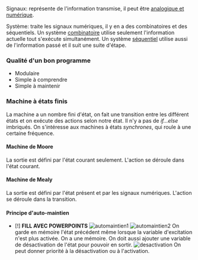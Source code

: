 Signaux: représente de l'information transmise, il peut être [analogique et numérique](../APP1/Systèmes%20numériques.md#Signaux%20analogiques%20et%20numériques).

Système: traite les signaux numériques, il y en a des combinatoires et des séquentiels. Un système [combinatoire](../APP1/Conception%20d'un%20système%20combinatoire.md) utilise seulement l'information actuelle tout s'exécute simultanément. Un système [séquentiel](../APP3/S2APP3.md) utilise aussi de l'information passé et il suit une suite d'étape.

### Qualité d'un bon programme
- Modulaire
- Simple à comprendre
- Simple à maintenir
### Machine à états finis
La machine a un nombre fini d'état, on fait une transition entre les différent états et on exécute des actions selon notre état. Il n'y a pas de *if...else* imbriqués. On s'intéresse aux machines à états *synchrones*, qui roule à une certaine fréquence.
#### Machine de Moore
La sortie est défini par l'état courant seulement. L'action se déroule dans l'état courant.
#### Machine de Mealy
La sortie est défini par l'état présent et par les signaux numériques. L'action se déroule dans la transition.
#### Principe d'auto-maintien
- [!] **FILL AVEC POWERPOINTS**
![automaintien1](Images/automaintien1.png)
![automaintien2](Images/automaintien2.png)
On garde en mémoire l'état précédent même lorsque la variable d'excitation n'est plus activée. On a une mémoire. On doit aussi ajouter une variable de désactivation de l'état pour pouvoir en sortir. ![desactivation](Images/desactivation.png)
On peut donner priorité à la désactivation ou à l'activation.